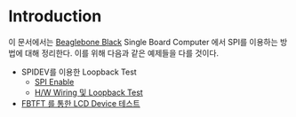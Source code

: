 # Introduction

이 문서에서는 [Beaglebone Black](https://beagleboard.org/black) Single Board Computer 에서 SPI를 이용하는 방법에 대해 정리한다. 이를 위해 다음과 같은 예제들을 다를 것이다. 


- SPIDEV를 이용한 Loopback Test
    - [SPI Enable](https://elinux.org/BeagleBone_Black_Enable_SPIDEV)
    - [H/W Wiring 및 Loopback Test](https://webnautes.tistory.com/710)
- [FBTFT 를 통한 LCD Device 테스트](https://elinux.org/Fbtft_with_Beaglebone_Black)